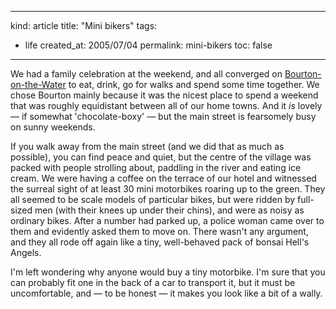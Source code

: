 -----
kind: article
title: "Mini bikers"
tags:
- life
created_at: 2005/07/04
permalink: mini-bikers
toc: false
-----

<p>We had a family celebration at the weekend, and all converged on <a href="http://www.bourton-on-the-water.co.uk/">Bourton-on-the-Water</a> to eat, drink, go for walks and spend some time together. We chose Bourton mainly because it was the nicest place to spend a weekend that was roughly equidistant between all of our home towns. And it <em>is</em> lovely &mdash; if somewhat 'chocolate-boxy' &mdash; but the main street is fearsomely busy on sunny weekends.</p>

<p>If you walk away from the main street (and we did that as much as possible), you can find peace and quiet, but the centre of the village was packed with people strolling about, paddling in the river and eating ice cream. We were having a coffee on the terrace of our hotel and witnessed the surreal sight of at least 30 mini motorbikes roaring up to the green. They all seemed to be scale models of particular bikes, but were ridden by full-sized men (with their knees up under their chins), and were as noisy as ordinary bikes. After a number had parked up, a police woman came over to them and evidently asked them to move on. There wasn't any argument, and they all rode off again like a tiny, well-behaved pack of bonsai Hell's Angels.</p>

<p>I'm left wondering why anyone would buy a tiny motorbike. I'm sure that you can probably fit one in the back of a car to transport it, but it must be uncomfortable, and &mdash; to be honest &mdash; it makes you look like a bit of a wally.</p>



